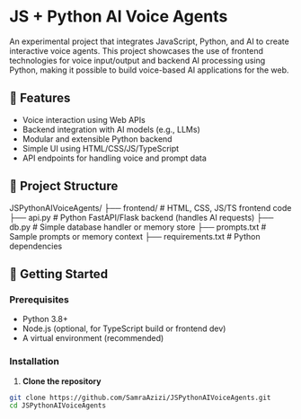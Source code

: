 # JS + Python AI Voice Agents

An experimental project that integrates JavaScript, Python, and AI to create interactive voice agents. This project showcases the use of frontend technologies for voice input/output and backend AI processing using Python, making it possible to build voice-based AI applications for the web.

## 🧠 Features

- Voice interaction using Web APIs
- Backend integration with AI models (e.g., LLMs)
- Modular and extensible Python backend
- Simple UI using HTML/CSS/JS/TypeScript
- API endpoints for handling voice and prompt data

## 📁 Project Structure

JSPythonAIVoiceAgents/
├── frontend/ # HTML, CSS, JS/TS frontend code
├── api.py # Python FastAPI/Flask backend (handles AI requests)
├── db.py # Simple database handler or memory store
├── prompts.txt # Sample prompts or memory context
├── requirements.txt # Python dependencies


## 🚀 Getting Started

### Prerequisites

- Python 3.8+
- Node.js (optional, for TypeScript build or frontend dev)
- A virtual environment (recommended)

### Installation

1. **Clone the repository**

```bash
git clone https://github.com/SamraAzizi/JSPythonAIVoiceAgents.git
cd JSPythonAIVoiceAgents
```
